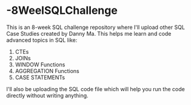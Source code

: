 # -8WeelSQLChallenge
This is an 8-week SQL challenge repository where I'll upload other SQL Case Studies created by Danny Ma.
This helps me learn and code advanced topics in SQL like:
1. CTEs
2. JOINs
3. WINDOW Functions
4. AGGREGATION Functions
5. CASE STATEMENTs

I'll also be uploading the SQL code file which will help you run the code directly without writing anything.
